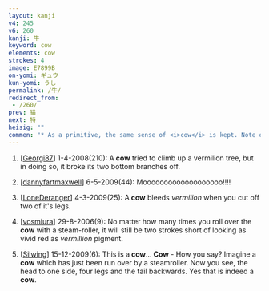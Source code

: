 ```yaml
---
layout: kanji
v4: 245
v6: 260
kanji: 牛
keyword: cow
elements: cow
strokes: 4
image: E7899B
on-yomi: ギュウ
kun-yomi: うし
permalink: /牛/
redirect_from:
 - /260/
prev: 猫
next: 特
heisig: ""
commen: "* As a primitive, the same sense of <i>cow</i> is kept. Note only that when it is placed OVER another element, its tail is cut off. In this case, and when the element appears on the left, the stroke order is changed."
---
```


1) [<a href="http://kanji.koohii.com/profile/Georgi87">Georgi87</a>] 1-4-2008(210): A<strong> cow</strong> tried to climb up a vermilion tree, but in doing so, it broke its two bottom branches off.

2) [<a href="http://kanji.koohii.com/profile/dannyfartmaxwell">dannyfartmaxwell</a>] 6-5-2009(44): Mooooooooooooooooooo!!!!

3) [<a href="http://kanji.koohii.com/profile/LoneDeranger">LoneDeranger</a>] 4-3-2009(25): A<strong> cow</strong> bleeds <em>vermilion</em> when you cut off two of it&#039;s legs.

4) [<a href="http://kanji.koohii.com/profile/vosmiura">vosmiura</a>] 29-8-2006(9): No matter how many times you roll over the<strong> cow</strong> with a steam-roller, it will still be two strokes short of looking as vivid red as <em>vermillion</em> pigment.

5) [<a href="http://kanji.koohii.com/profile/Silwing">Silwing</a>] 15-12-2009(6): This is a<strong> cow</strong>...<strong> Cow</strong> - How you say? Imagine a<strong> cow</strong> which has just been run over by a steamroller. Now you see, the head to one side, four legs and the tail backwards. Yes that is indeed a<strong> cow</strong>.

